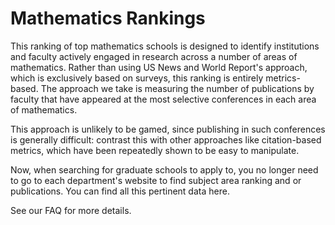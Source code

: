 # Mathematics Rankings
This ranking of top mathematics schools is designed to identify institutions and faculty actively engaged in research across a number of areas of mathematics. Rather than using US News and World Report's approach, which is exclusively based on surveys, this ranking is entirely metrics-based. The approach we take is measuring the number of publications by faculty that have appeared at the most selective conferences in each area of mathematics.

This approach is unlikely to be gamed, since publishing in such conferences is generally difficult: contrast this with other approaches like citation-based metrics, which have been repeatedly shown to be easy to manipulate.

Now, when searching for graduate schools to apply to, you no longer need to go to each department's website to find subject area ranking and or publications. You can find all this pertinent data here.

See our FAQ for more details.
